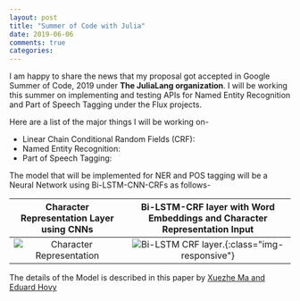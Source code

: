```yaml
---
layout: post
title: "Summer of Code with Julia"
date: 2019-06-06
comments: true
categories:
---
```


I am happy to share the news that my proposal got accepted in Google Summer of Code, 2019 under **The JuliaLang organization**. I will be working this summer on implementing and testing APIs for Named Entity Recognition and Part of Speech Tagging under the Flux projects.

Here are a list of the major things I will be working on-

- Linear Chain Conditional Random Fields (CRF):
- Named Entity Recognition:
- Part of Speech Tagging:

The model that will be implemented for NER and POS tagging will be a Neural Network using Bi-LSTM-CNN-CRFs as follows-


Character Representation Layer using CNNs        |  Bi-LSTM-CRF layer with Word Embeddings and Character Representation Input
:-------------------------:|:-------------------------:
![Character Representation](../../../images/2019/Char-rep.png)  |  ![Bi-LSTM CRF layer.](../../../images/2019/LSTM-CRF-layer.png){:class="img-responsive"}

The details of the Model is described in this paper by [Xuezhe Ma and Eduard Hovy](https://arxiv.org/pdf/1603.01354.pdf)
